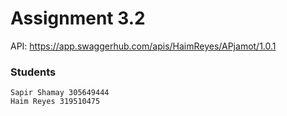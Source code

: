 # Assignment 3.2

API: https://app.swaggerhub.com/apis/HaimReyes/APjamot/1.0.1

### Students

    Sapir Shamay 305649444
    Haim Reyes 319510475
